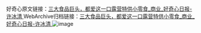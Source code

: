 好奇心原文链接：[三大食品巨头，都爱这一口露营特供小零食_商业_好奇心日报-许冰清 ](https://www.qdaily.com/articles/12421.html)
WebArchive归档链接：[三大食品巨头，都爱这一口露营特供小零食_商业_好奇心日报-许冰清 ](http://web.archive.org/web/20170531081402/http://www.qdaily.com:80/articles/12421.html)
![image](http://ww3.sinaimg.cn/large/007d5XDply1g3wjrg8z8gj30u0322tup)